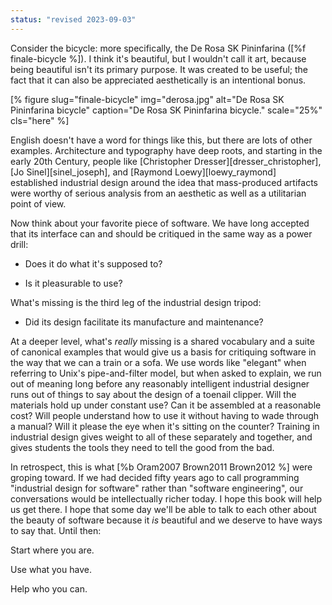 ```yaml
---
status: "revised 2023-09-03"
---
```


Consider the bicycle:
more specifically,
the De Rosa SK Pininfarina ([%f finale-bicycle %]).
I think it's beautiful,
but I wouldn't call it art,
because being beautiful isn't its primary purpose.
It was created to be useful;
the fact that it can also be appreciated aesthetically is an intentional bonus.

[% figure
   slug="finale-bicycle"
   img="derosa.jpg"
   alt="De Rosa SK Pininfarina bicycle"
   caption="De Rosa SK Pininfarina bicycle."
   scale="25%"
   cls="here"
%]

English doesn't have a word for things like this,
but there are lots of other examples.
Architecture and typography have deep roots,
and starting in the early 20th Century,
people like [Christopher Dresser][dresser_christopher],
[Jo Sinel][sinel_joseph],
and [Raymond Loewy][loewy_raymond]
established industrial design around the idea that
mass-produced artifacts were worthy of serious analysis
from an aesthetic as well as a utilitarian point of view.

Now think about your favorite piece of software.
We have long accepted that its interface can and should be critiqued
in the same way as a power drill:

- Does it do what it's supposed to?

- Is it pleasurable to use?

What's missing is the third leg of the industrial design tripod:

- Did its design facilitate its manufacture and maintenance?

At a deeper level,
what's *really* missing is a shared vocabulary
and a suite of canonical examples
that would give us a basis for critiquing software
in the way that we can a train or a sofa.
We use words like "elegant" when referring to Unix's pipe-and-filter model,
but when asked to explain,
we run out of meaning long before any reasonably intelligent industrial designer
runs out of things to say about the design of a toenail clipper.
Will the materials hold up under constant use?
Can it be assembled at a reasonable cost?
Will people understand how to use it without having to wade through a manual?
Will it please the eye when it's sitting on the counter?
Training in industrial design gives weight to all of these separately and together,
and gives students the tools they need to tell the good from the bad.

In retrospect,
this is what [%b Oram2007 Brown2011 Brown2012 %] were groping toward.
If we had decided fifty years ago to call programming "industrial design for software"
rather than "software engineering",
our conversations would be intellectually richer today.
I hope this book will help us get there.
I hope that some day we'll be able to talk to each other about the beauty of software
because it *is* beautiful and we deserve to have ways to say that.
Until then:

<div class="center" markdown="1">

Start where you are.

Use what you have.

Help who you can.
</div>
